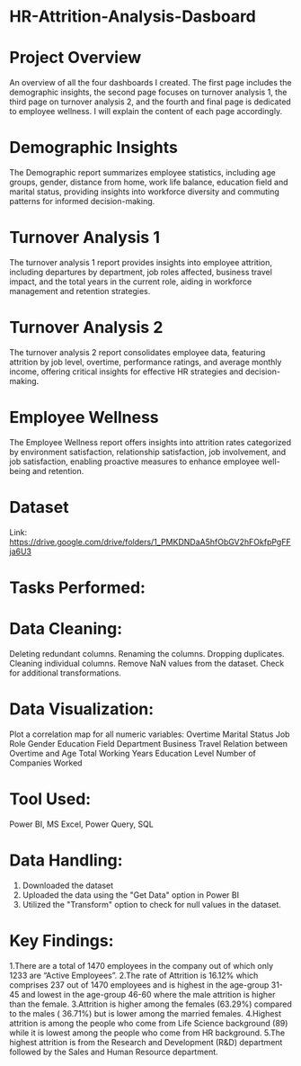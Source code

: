 # HR-Attrition-Analysis-Dasboard

# Project Overview
An overview of all the four dashboards I created. The first page includes the demographic insights, the second page focuses on turnover analysis 1, the
third page on turnover analysis 2, and the fourth and final page is dedicated to employee wellness.
I will explain the content of each page accordingly.
# Demographic Insights
The Demographic report summarizes employee statistics, including age groups, gender, distance from home, work life balance, education field and marital status, providing insights into workforce diversity and commuting patterns for informed decision-making.

# Turnover Analysis 1
The turnover analysis 1 report provides insights into employee attrition, including departures by department, job roles affected, business travel impact, and the total years in the current role, aiding in workforce management and retention strategies.


# Turnover Analysis 2
The turnover analysis 2 report consolidates employee data, featuring attrition by job level, overtime, performance ratings, and average monthly income, offering critical insights for effective HR strategies and decision-making.

# Employee Wellness
The Employee Wellness report offers insights into attrition rates categorized by environment satisfaction, relationship
satisfaction, job involvement, and job satisfaction, enabling proactive measures to enhance employee well-being and retention.


# Dataset
Link: https://drive.google.com/drive/folders/1_PMKDNDaA5hfObGV2hFOkfpPgFFja6U3


# Tasks Performed:

# Data Cleaning:
Deleting redundant columns.
Renaming the columns.
Dropping duplicates.
Cleaning individual columns.
Remove NaN values from the dataset.
Check for additional transformations.

# Data Visualization:
Plot a correlation map for all numeric variables:
Overtime
Marital Status
Job Role
Gender
Education Field
Department
Business Travel
Relation between Overtime and Age
Total Working Years
Education Level
Number of Companies Worked

# Tool Used:
Power BI, MS Excel, Power Query, SQL

# Data Handling:
1. Downloaded the dataset
2. Uploaded the data using the "Get Data" option in Power BI
3. Utilized the "Transform" option to check for null values in the dataset.

# Key Findings:
1.There are a total of 1470 employees in the company out of which only 1233 are “Active Employees”.
2.The rate of Attrition is 16.12% which comprises 237 out of 1470 employees and is highest in the age-group 31-45 and lowest in the age-group 46-60 where the male attrition is higher than the female.
3.Attrition is higher among the females (63.29%) compared to the males ( 36.71%) but is lower among the married females.
4.Highest attrition is among the people who come from Life Science background (89) while it is lowest among the people who come from HR background.
5.The highest attrition is from the Research and Development (R&D) department followed by the Sales and Human Resource department.
